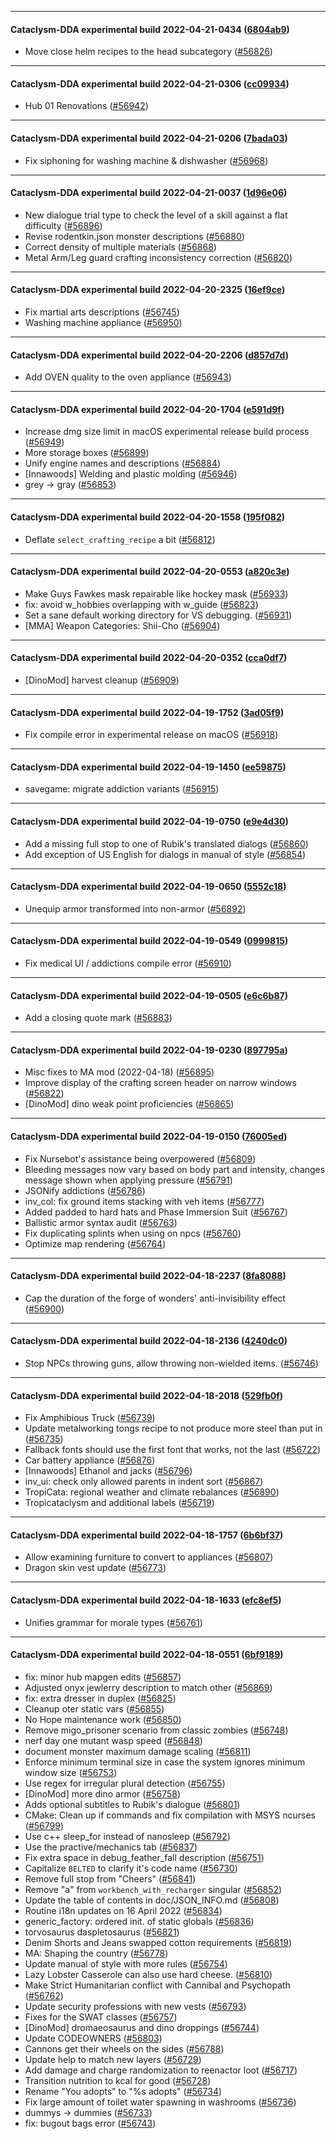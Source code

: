 
---

#### Cataclysm-DDA experimental build 2022-04-21-0434 ([6804ab9](https://github.com/CleverRaven/Cataclysm-DDA/releases/tag/cdda-experimental-2022-04-21-0434))

* Move close helm recipes to the head subcategory ([#56826](https://github.com/CleverRaven/Cataclysm-DDA/pull/56826))

---

#### Cataclysm-DDA experimental build 2022-04-21-0306 ([cc09934](https://github.com/CleverRaven/Cataclysm-DDA/releases/tag/cdda-experimental-2022-04-21-0306))

* Hub 01 Renovations ([#56942](https://github.com/CleverRaven/Cataclysm-DDA/pull/56942))

---

#### Cataclysm-DDA experimental build 2022-04-21-0206 ([7bada03](https://github.com/CleverRaven/Cataclysm-DDA/releases/tag/cdda-experimental-2022-04-21-0206))

* Fix siphoning for washing machine & dishwasher ([#56968](https://github.com/CleverRaven/Cataclysm-DDA/pull/56968))

---

#### Cataclysm-DDA experimental build 2022-04-21-0037 ([1d96e06](https://github.com/CleverRaven/Cataclysm-DDA/releases/tag/cdda-experimental-2022-04-21-0037))

* New dialogue trial type to check the level of a skill against a flat difficulty ([#56896](https://github.com/CleverRaven/Cataclysm-DDA/pull/56896))
* Revise rodentkin.json monster descriptions ([#56880](https://github.com/CleverRaven/Cataclysm-DDA/pull/56880))
* Correct density of multiple materials ([#56868](https://github.com/CleverRaven/Cataclysm-DDA/pull/56868))
* Metal Arm/Leg guard crafting inconsistency correction ([#56820](https://github.com/CleverRaven/Cataclysm-DDA/pull/56820))

---

#### Cataclysm-DDA experimental build 2022-04-20-2325 ([16ef9ce](https://github.com/CleverRaven/Cataclysm-DDA/releases/tag/cdda-experimental-2022-04-20-2325))

* Fix martial arts descriptions ([#56745](https://github.com/CleverRaven/Cataclysm-DDA/pull/56745))
* Washing machine appliance ([#56950](https://github.com/CleverRaven/Cataclysm-DDA/pull/56950))

---

#### Cataclysm-DDA experimental build 2022-04-20-2206 ([d857d7d](https://github.com/CleverRaven/Cataclysm-DDA/releases/tag/cdda-experimental-2022-04-20-2206))

* Add OVEN quality to the oven appliance ([#56943](https://github.com/CleverRaven/Cataclysm-DDA/pull/56943))

---

#### Cataclysm-DDA experimental build 2022-04-20-1704 ([e591d9f](https://github.com/CleverRaven/Cataclysm-DDA/releases/tag/cdda-experimental-2022-04-20-1704))

* Increase dmg size limit in macOS experimental release build process ([#56949](https://github.com/CleverRaven/Cataclysm-DDA/pull/56949))
* More storage boxes ([#56899](https://github.com/CleverRaven/Cataclysm-DDA/pull/56899))
* Unify engine names and descriptions ([#56884](https://github.com/CleverRaven/Cataclysm-DDA/pull/56884))
* [Innawoods] Welding and plastic molding ([#56946](https://github.com/CleverRaven/Cataclysm-DDA/pull/56946))
* grey → gray ([#56853](https://github.com/CleverRaven/Cataclysm-DDA/pull/56853))

---

#### Cataclysm-DDA experimental build 2022-04-20-1558 ([195f082](https://github.com/CleverRaven/Cataclysm-DDA/releases/tag/cdda-experimental-2022-04-20-1558))

* Deflate `select_crafting_recipe` a bit ([#56812](https://github.com/CleverRaven/Cataclysm-DDA/pull/56812))

---

#### Cataclysm-DDA experimental build 2022-04-20-0553 ([a820c3e](https://github.com/CleverRaven/Cataclysm-DDA/releases/tag/cdda-experimental-2022-04-20-0553))

* Make Guys Fawkes mask repairable like hockey mask ([#56933](https://github.com/CleverRaven/Cataclysm-DDA/pull/56933))
* fix: avoid w_hobbies overlapping with w_guide ([#56823](https://github.com/CleverRaven/Cataclysm-DDA/pull/56823))
* Set a sane default working directory for VS debugging. ([#56931](https://github.com/CleverRaven/Cataclysm-DDA/pull/56931))
* [MMA] Weapon Categories: Shii-Cho ([#56904](https://github.com/CleverRaven/Cataclysm-DDA/pull/56904))

---

#### Cataclysm-DDA experimental build 2022-04-20-0352 ([cca0df7](https://github.com/CleverRaven/Cataclysm-DDA/releases/tag/cdda-experimental-2022-04-20-0352))

* [DinoMod] harvest cleanup ([#56909](https://github.com/CleverRaven/Cataclysm-DDA/pull/56909))

---

#### Cataclysm-DDA experimental build 2022-04-19-1752 ([3ad05f9](https://github.com/CleverRaven/Cataclysm-DDA/releases/tag/cdda-experimental-2022-04-19-1752))

* Fix compile error in experimental release on macOS ([#56918](https://github.com/CleverRaven/Cataclysm-DDA/pull/56918))

---

#### Cataclysm-DDA experimental build 2022-04-19-1450 ([ee59875](https://github.com/CleverRaven/Cataclysm-DDA/releases/tag/cdda-experimental-2022-04-19-1450))

* savegame: migrate addiction variants ([#56915](https://github.com/CleverRaven/Cataclysm-DDA/pull/56915))

---

#### Cataclysm-DDA experimental build 2022-04-19-0750 ([e9e4d30](https://github.com/CleverRaven/Cataclysm-DDA/releases/tag/cdda-experimental-2022-04-19-0750))

* Add a missing full stop to one of Rubik's translated dialogs ([#56860](https://github.com/CleverRaven/Cataclysm-DDA/pull/56860))
* Add exception of US English for dialogs in manual of style ([#56854](https://github.com/CleverRaven/Cataclysm-DDA/pull/56854))

---

#### Cataclysm-DDA experimental build 2022-04-19-0650 ([5552c18](https://github.com/CleverRaven/Cataclysm-DDA/releases/tag/cdda-experimental-2022-04-19-0650))

* Unequip armor transformed into non-armor ([#56892](https://github.com/CleverRaven/Cataclysm-DDA/pull/56892))

---

#### Cataclysm-DDA experimental build 2022-04-19-0549 ([0999815](https://github.com/CleverRaven/Cataclysm-DDA/releases/tag/cdda-experimental-2022-04-19-0549))

* Fix medical UI / addictions compile error ([#56910](https://github.com/CleverRaven/Cataclysm-DDA/pull/56910))

---

#### Cataclysm-DDA experimental build 2022-04-19-0505 ([e6c6b87](https://github.com/CleverRaven/Cataclysm-DDA/releases/tag/cdda-experimental-2022-04-19-0505))

* Add a closing quote mark ([#56883](https://github.com/CleverRaven/Cataclysm-DDA/pull/56883))

---

#### Cataclysm-DDA experimental build 2022-04-19-0230 ([897795a](https://github.com/CleverRaven/Cataclysm-DDA/releases/tag/cdda-experimental-2022-04-19-0230))

* Misc fixes to MA mod (2022-04-18) ([#56895](https://github.com/CleverRaven/Cataclysm-DDA/pull/56895))
* Improve display of the crafting screen header on narrow windows ([#56822](https://github.com/CleverRaven/Cataclysm-DDA/pull/56822))
* [DinoMod] dino weak point proficiencies ([#56865](https://github.com/CleverRaven/Cataclysm-DDA/pull/56865))

---

#### Cataclysm-DDA experimental build 2022-04-19-0150 ([76005ed](https://github.com/CleverRaven/Cataclysm-DDA/releases/tag/cdda-experimental-2022-04-19-0150))

* Fix Nursebot's assistance being overpowered ([#56809](https://github.com/CleverRaven/Cataclysm-DDA/pull/56809))
* Bleeding messages now vary based on body part and intensity, changes message shown when applying pressure ([#56791](https://github.com/CleverRaven/Cataclysm-DDA/pull/56791))
* JSONify addictions ([#56786](https://github.com/CleverRaven/Cataclysm-DDA/pull/56786))
* inv_col: fix ground items stacking with veh items ([#56777](https://github.com/CleverRaven/Cataclysm-DDA/pull/56777))
* Added padded to hard hats and Phase Immersion Suit ([#56767](https://github.com/CleverRaven/Cataclysm-DDA/pull/56767))
* Ballistic armor syntax audit ([#56763](https://github.com/CleverRaven/Cataclysm-DDA/pull/56763))
* Fix duplicating splints when using on npcs ([#56760](https://github.com/CleverRaven/Cataclysm-DDA/pull/56760))
* Optimize map rendering ([#56764](https://github.com/CleverRaven/Cataclysm-DDA/pull/56764))

---

#### Cataclysm-DDA experimental build 2022-04-18-2237 ([8fa8088](https://github.com/CleverRaven/Cataclysm-DDA/releases/tag/cdda-experimental-2022-04-18-2237))

* Cap the duration of the forge of wonders' anti-invisibility effect ([#56900](https://github.com/CleverRaven/Cataclysm-DDA/pull/56900))

---

#### Cataclysm-DDA experimental build 2022-04-18-2136 ([4240dc0](https://github.com/CleverRaven/Cataclysm-DDA/releases/tag/cdda-experimental-2022-04-18-2136))

* Stop NPCs throwing guns, allow throwing non-wielded items. ([#56746](https://github.com/CleverRaven/Cataclysm-DDA/pull/56746))

---

#### Cataclysm-DDA experimental build 2022-04-18-2018 ([529fb0f](https://github.com/CleverRaven/Cataclysm-DDA/releases/tag/cdda-experimental-2022-04-18-2018))

* Fix Amphibious Truck ([#56739](https://github.com/CleverRaven/Cataclysm-DDA/pull/56739))
* Update metalworking tongs recipe to not produce more steel than put in ([#56735](https://github.com/CleverRaven/Cataclysm-DDA/pull/56735))
* Fallback fonts should use the first font that works, not the last ([#56722](https://github.com/CleverRaven/Cataclysm-DDA/pull/56722))
* Car battery appliance ([#56876](https://github.com/CleverRaven/Cataclysm-DDA/pull/56876))
* [Innawoods] Ethanol and jacks ([#56796](https://github.com/CleverRaven/Cataclysm-DDA/pull/56796))
* inv_ui: check only allowed parents in indent sort ([#56867](https://github.com/CleverRaven/Cataclysm-DDA/pull/56867))
* TropiCata: regional weather and climate rebalances ([#56890](https://github.com/CleverRaven/Cataclysm-DDA/pull/56890))
* Tropicataclysm and additional labels ([#56719](https://github.com/CleverRaven/Cataclysm-DDA/pull/56719))

---

#### Cataclysm-DDA experimental build 2022-04-18-1757 ([6b6bf37](https://github.com/CleverRaven/Cataclysm-DDA/releases/tag/cdda-experimental-2022-04-18-1757))

* Allow examining furniture to convert to appliances ([#56807](https://github.com/CleverRaven/Cataclysm-DDA/pull/56807))
* Dragon skin vest update ([#56773](https://github.com/CleverRaven/Cataclysm-DDA/pull/56773))

---

#### Cataclysm-DDA experimental build 2022-04-18-1633 ([efc8ef5](https://github.com/CleverRaven/Cataclysm-DDA/releases/tag/cdda-experimental-2022-04-18-1633))

* Unifies grammar for morale types ([#56761](https://github.com/CleverRaven/Cataclysm-DDA/pull/56761))

---

#### Cataclysm-DDA experimental build 2022-04-18-0551 ([6bf9189](https://github.com/CleverRaven/Cataclysm-DDA/releases/tag/cdda-experimental-2022-04-18-0551))

* fix: minor hub mapgen edits ([#56857](https://github.com/CleverRaven/Cataclysm-DDA/pull/56857))
* Adjusted onyx jewlerry description to match other ([#56869](https://github.com/CleverRaven/Cataclysm-DDA/pull/56869))
* fix: extra dresser in duplex ([#56825](https://github.com/CleverRaven/Cataclysm-DDA/pull/56825))
* Cleanup oter static vars ([#56855](https://github.com/CleverRaven/Cataclysm-DDA/pull/56855))
* No Hope maintenance work ([#56850](https://github.com/CleverRaven/Cataclysm-DDA/pull/56850))
* Remove migo_prisoner scenario from classic zombies ([#56748](https://github.com/CleverRaven/Cataclysm-DDA/pull/56748))
* nerf day one mutant wasp speed ([#56848](https://github.com/CleverRaven/Cataclysm-DDA/pull/56848))
* document monster maximum damage scaling ([#56811](https://github.com/CleverRaven/Cataclysm-DDA/pull/56811))
* Enforce minimum terminal size in case the system ignores minimum window size ([#56753](https://github.com/CleverRaven/Cataclysm-DDA/pull/56753))
* Use regex for irregular plural detection ([#56755](https://github.com/CleverRaven/Cataclysm-DDA/pull/56755))
* [DinoMod] more dino armor ([#56758](https://github.com/CleverRaven/Cataclysm-DDA/pull/56758))
* Adds optional subtitles to Rubik's dialogue ([#56801](https://github.com/CleverRaven/Cataclysm-DDA/pull/56801))
* CMake: Clean up if commands and fix compilation with MSYS ncurses ([#56799](https://github.com/CleverRaven/Cataclysm-DDA/pull/56799))
* Use c++ sleep_for instead of nanosleep ([#56792](https://github.com/CleverRaven/Cataclysm-DDA/pull/56792))
* Use the practive/mechanics tab ([#56837](https://github.com/CleverRaven/Cataclysm-DDA/pull/56837))
* Fix extra space in debug_feather_fall description ([#56751](https://github.com/CleverRaven/Cataclysm-DDA/pull/56751))
* Capitalize `BELTED` to clarify it's code name ([#56730](https://github.com/CleverRaven/Cataclysm-DDA/pull/56730))
* Remove full stop from "Cheers" ([#56841](https://github.com/CleverRaven/Cataclysm-DDA/pull/56841))
* Remove "a" from `workbench_with_recharger` singular ([#56852](https://github.com/CleverRaven/Cataclysm-DDA/pull/56852))
* Update the table of contents in doc/JSON_INFO.md ([#56808](https://github.com/CleverRaven/Cataclysm-DDA/pull/56808))
* Routine i18n updates on 16 April 2022 ([#56834](https://github.com/CleverRaven/Cataclysm-DDA/pull/56834))
* generic_factory: ordered init. of static globals ([#56836](https://github.com/CleverRaven/Cataclysm-DDA/pull/56836))
* torvosaurus daspletosaurus ([#56821](https://github.com/CleverRaven/Cataclysm-DDA/pull/56821))
* Denim Shorts and Jeans swapped cotton requirements ([#56819](https://github.com/CleverRaven/Cataclysm-DDA/pull/56819))
* MA: Shaping the country ([#56778](https://github.com/CleverRaven/Cataclysm-DDA/pull/56778))
* Update manual of style with more rules ([#56754](https://github.com/CleverRaven/Cataclysm-DDA/pull/56754))
* Lazy Lobster Casserole can also use hard cheese. ([#56810](https://github.com/CleverRaven/Cataclysm-DDA/pull/56810))
* Make Strict Humanitarian conflict with Cannibal and Psychopath ([#56762](https://github.com/CleverRaven/Cataclysm-DDA/pull/56762))
* Update security professions with new vests ([#56793](https://github.com/CleverRaven/Cataclysm-DDA/pull/56793))
* Fixes for the SWAT classes ([#56757](https://github.com/CleverRaven/Cataclysm-DDA/pull/56757))
* [DinoMod] dromaeosaurus and dino droppings ([#56744](https://github.com/CleverRaven/Cataclysm-DDA/pull/56744))
* Update CODEOWNERS ([#56803](https://github.com/CleverRaven/Cataclysm-DDA/pull/56803))
* Cannons get their wheels on the sides ([#56788](https://github.com/CleverRaven/Cataclysm-DDA/pull/56788))
* Update help to match new layers ([#56729](https://github.com/CleverRaven/Cataclysm-DDA/pull/56729))
* Add damage and charge randomization to reenactor loot ([#56717](https://github.com/CleverRaven/Cataclysm-DDA/pull/56717))
* Transition nutrition to kcal for good ([#56728](https://github.com/CleverRaven/Cataclysm-DDA/pull/56728))
* Rename "You adopts" to "%s adopts" ([#56734](https://github.com/CleverRaven/Cataclysm-DDA/pull/56734))
* Fix large amount of toilet water spawning in washrooms ([#56736](https://github.com/CleverRaven/Cataclysm-DDA/pull/56736))
* dummys → dummies ([#56733](https://github.com/CleverRaven/Cataclysm-DDA/pull/56733))
* fix: bugout bags error ([#56743](https://github.com/CleverRaven/Cataclysm-DDA/pull/56743))

